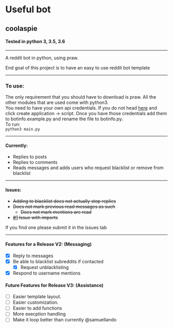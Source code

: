 # Useful bot
## coolaspie

#### Tested in python 3, 3.5, 3.6
---
A reddit bot in python, using praw.

End goal of this project is to have an easy to use reddit bot template

---

### To use:
The only requirement that you should have to download is praw. All the other modules that are used come with python3.  
You need to have your own api credentials. If you do not head [here](https://www.reddit.com/prefs/apps "reddit apps") and click create application -> script.
Once you have those credentials add them to botinfo.example.py and rename the file to botinfo.py.  
To run:  
  `python3 main.py`

---

#### Currently:
* Replies to posts
* Replies to comments
* Reads messages and adds users who request blacklist or remove from blacklist

---

#### Issues:
* ~~Adding to blacklist does not actually stop replies~~
* ~~Does not mark previous read messages as such~~
  * ~~Does not mark mentions are read~~
* ~~[#1](https://github.com/coolaspie/useful_bot/issues/1 "Issue #1") Issue with imports~~

If you find one please submit it in the issues tab

---

#### Features for a Release V2: (Messaging)
- [x] Reply to messages
- [x] Be able to blacklist subreddits if contacted
  - [x] Request unblacklisting
- [x] Respond to username mentions

#### Future Features for Release V3: (Assistance)
- [ ] Easier template layout.
- [ ] Easier customization.
- [ ] Easier to add functions
- [ ] More execption handling
- [ ] Make it loop better than currently @samuellando
